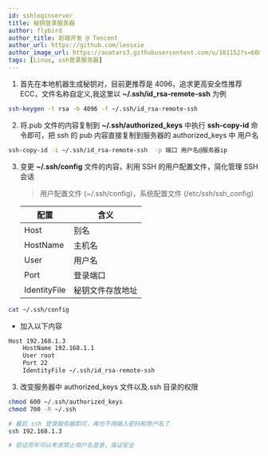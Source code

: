 ```yaml
---
id: sshloginserver
title: 秘钥登录服务器
author: flybird
author_title: 前端开发 @ Tencent
author_url: https://github.com/leosxie
author_image_url: https://avatars3.githubusercontent.com/u/181152?s=60&v=4
tags: [Linux, ssh登录服务器]
---
```


1. 首先在本地机器生成秘钥对，目前更推荐是 4096，追求更高安全性推荐 ECC，文件名称自定义,我这里以 **~/.ssh/id_rsa-remote-ssh** 为例

```bash
ssh-keygen -t rsa -b 4096 -f ~/.ssh/id_rsa-remote-ssh
```

<!--truncate-->

2. 将.pub 文件的内容复制到 **~/.ssh/authorized_keys** 中执行 **ssh-copy-id** 命令即可，把 ssh 的 pub 内容直接复制到服务器的 authorized_keys 中 用户名

```bash
ssh-copy-id -i ~/.ssh/id_rsa-remote-ssh  -p 端口 用户名@服务器ip
```

3. 变更 **~/.ssh/config** 文件的内容，利用 SSH 的用户配置文件，简化管理 SSH 会话

   > 用户配置文件 (~/.ssh/config)，系统配置文件 (/etc/ssh/ssh_config)

   | 配置         | 含义             |
   | ------------ | ---------------- |
   | Host         | 别名             |
   | HostName     | 主机名           |
   | User         | 用户名           |
   | Port         | 登录端口         |
   | IdentityFile | 秘钥文件存放地址 |

```bash
cat ~/.ssh/config
```

- 加入以下内容

```bash
Host 192.168.1.3
    HostName 192.168.1.1
    User root
    Port 22
    IdentityFile ~/.ssh/id_rsa-remote-ssh
```

3. 改变服务器中 authorized_keys 文件以及.ssh 目录的权限

```bash
chmod 600 ~/.ssh/authorized_keys
chmod 700 -R ~/.ssh
```

```bash
# 最后 ssh 登录服务器即可，再也不用输入密码和用户名了
ssh 192.168.1.3

# 验证完毕可以考虑禁止用户名登录，保证安全
```
